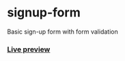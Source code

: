 # signup-form
Basic sign-up form with form validation

### [Live preview](https://sahaj-jj.github.io/signup-form/)
